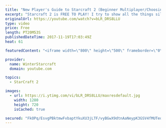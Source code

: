 ```yaml
---
title: "New Player's Guide to Starcraft 2 (Beginner Multiplayer/Choosing Race)"
excerpt: "Starcraft 2 is FREE TO PLAY! I try to show all the things silver league me wishes he had known in 2010!! Important Links (to outside resources): Sc2ReplayStats: https://sc2replaystats.com/ Team Liquid: http://www.teamliquid.net/ Reddit Resources: https://www.reddit.com/r/starcraft/wiki/related_reddits"
originalUrl: https://youtube.com/watch?v=bLR_DRS8LLU
type: video
price: Free
length: PT20M53S
publishedDateTime: 2017-11-19T17:03:49Z
heat: 61

featuredContent: "<iframe width=\"800\" height=\"500\" frameborder=\"0\" src=\"https://www.youtube.com/embed/bLR_DRS8LLU\" allow=\"accelerometer; autoplay; encrypted-media; gyroscope; picture-in-picture\" allowfullscreen></iframe>"

provider:
  name: WinterStarcraft
  domain: youtube.com

topics:
  - StarCraft 2

images:
  - url: https://i.ytimg.com/vi/bLR_DRS8LLU/maxresdefault.jpg
    width: 1280
    height: 720
    isCached: true

secured: "FkOPq/EsvgPBktmwFvbaptYkuXU3jLTF/vyBGwX9dtnAaNeypK3GSV4fMUTedD9vXe1HTEeknSIElCB2br9zepbG++vM8wsMIxPSo0fsXywow0+GFzTounO/hutCW/jFvqDyzLxASXxaSMfYLhoMCCd1/g2tKK6knZ51odQYK2rq7IDlOw97g2Lrl9+DGwp1cH3Y1IR0uhATLLsoCKbLJp34mabvi25mM/WW7y3T4LOk8Ar4u0nZMS+5xUkP402fzOnn5s6cyWkI5LrlYAov4EiVzr/iAmrd/Q+iHo/Adg5pBUf/b1vOv2J1usX7LDifiQgzwvk94Nea/ZfRvtMLwFXwUOKYH2ngt5IPGxyfZ7y7gZrWNJYB6r4gk2HSNUhT1yF1hSSCSMuUa0kgKdCJa5mJto3iVzbWA+BUKyQziBPrqRhsDRyRIWqbgnXGUq3U;2FouJZfdgluvkI1s34QdSg=="
---
```


